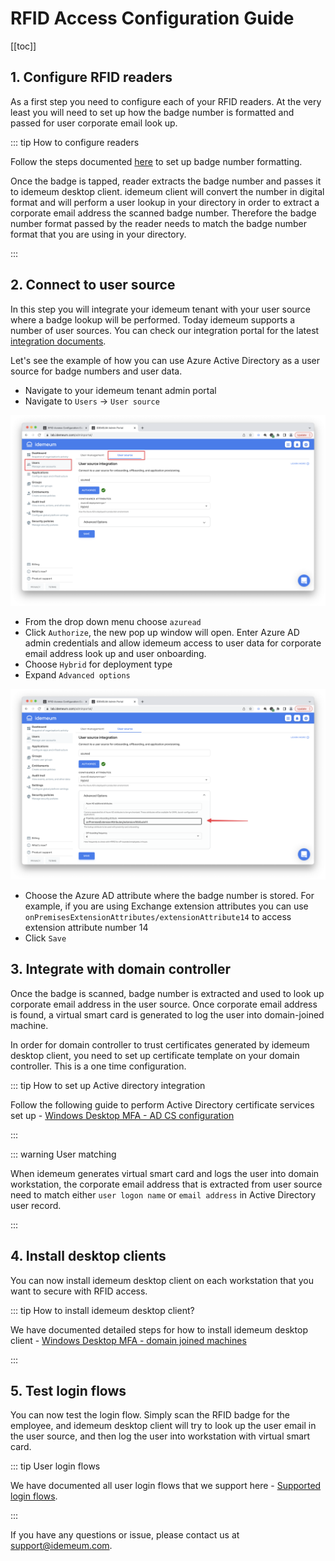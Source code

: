 # RFID Access Configuration Guide

[[toc]]

## 1. Configure RFID readers

As a first step you need to configure each of your RFID readers. At the very least you will need to set up how the badge number is formatted and passed for user corporate email look up. 

::: tip How to configure readers

Follow the steps documented [here](./rfid-readers.html#configuring-rfid-number-format) to set up badge number formatting. 

Once the badge is tapped, reader extracts the badge number and passes it to idemeum desktop client. idemeum client will convert the number in digital format and will perform a user lookup in your directory in order to extract a corporate email address the scanned badge number. Therefore the badge number format passed by the reader needs to match the badge number format that you are using in your directory.

:::

## 2. Connect to user source

In this step you will integrate your idemeum tenant with your user source where a badge lookup will be performed. Today idemeum supports a number of user sources. You can check our integration portal for the latest [integration documents](https://integrations.idemeum.com/tag/user-source/). 

Let's see the example of how you can use Azure Active Directory as a user source for badge numbers and user data. 

- Navigate to your idemeum tenant admin portal
- Navigate to `Users` -> `User source`

![User source](./images/user-source.png)
- From the drop down menu choose `azuread`
- Click `Authorize`, the new pop up window will open. Enter Azure AD admin credentials and allow idemeum access to user data for corporate email address look up and user onboarding.
- Choose `Hybrid` for deployment type
- Expand `Advanced options`

![Advanced options](./images/options.png)
* Choose the Azure AD attribute where the badge number is stored. For example, if you are using Exchange extension attributes you can use `onPremisesExtensionAttributes/extensionAttribute14` to access extension attribute number 14
* Click `Save`

## 3. Integrate with domain controller

Once the badge is scanned, badge number is extracted and used to look up corporate email address in the user source. Once corporate email address is found, a virtual smart card is generated to log the user into domain-joined machine. 

In order for domain controller to trust certificates generated by idemeum desktop client, you need to set up certificate template on your domain controller. This is a one time configuration. 

::: tip How to set up Active directory integration

Follow the following guide to perform Active Directory certificate services set up - [Windows Desktop MFA - AD CS configuration](https://integrations.idemeum.com/windows-desktop-login-mfa-adcs-configuration/)

:::

::: warning User matching

When idemeum generates virtual smart card and logs the user into domain workstation, the corporate email address that is extracted from user source need to match either `user logon name` or `email address` in Active Directory user record.

:::

## 4. Install desktop clients

You can now install idemeum desktop client on each workstation that you want to secure with RFID access. 

::: tip How to install idemeum desktop client?

We have documented detailed steps for how to install idemeum desktop client - [Windows Desktop MFA - domain joined machines](https://integrations.idemeum.com/windows-installation-guide-for-domain-joined/)

:::

## 5. Test login flows

You can now test the login flow. Simply scan the RFID badge for the employee, and idemeum desktop client will try to look up the user email in the user source, and then log the user into workstation with virtual smart card. 

::: tip User login flows

We have documented all user login flows that we support here - [Supported login flows](./rfid-supported-flows.html).

:::

If you have any questions or issue, please contact us at [support@idemeum.com](mailto:support@idemeum.com). 
